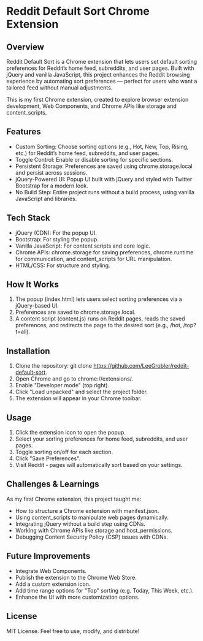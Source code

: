 # Reddit Default Sort Chrome Extension

## Overview

Reddit Default Sort is a Chrome extension that lets users set default sorting preferences for Reddit’s home feed, subreddits, and user pages. Built with jQuery and vanilla JavaScript, this project enhances the Reddit browsing experience by automating sort preferences — perfect for users who want a tailored feed without manual adjustments.

This is my first Chrome extension, created to explore browser extension development, Web Components, and Chrome APIs like storage and content_scripts.

## Features

- Custom Sorting: Choose sorting options (e.g., Hot, New, Top, Rising, etc.) for Reddit’s home feed, subreddits, and user pages.
- Toggle Control: Enable or disable sorting for specific sections.
- Persistent Storage: Preferences are saved using chrome.storage.local and persist across sessions.
- jQuery-Powered UI: Popup UI built with jQuery and styled with Twitter Bootstrap for a modern look.
- No Build Step: Entire project runs without a build process, using vanilla JavaScript and libraries.

## Tech Stack

- jQuery (CDN): For the popup UI.
- Bootstrap: For styling the popup.
- Vanilla JavaScript: For content scripts and core logic.
- Chrome APIs: chrome.storage for saving preferences, chrome.runtime for communication, and content_scripts for URL manipulation.
- HTML/CSS: For structure and styling.

## How It Works

1. The popup (index.html) lets users select sorting preferences via a jQuery-based UI.
2. Preferences are saved to chrome.storage.local.
3. A content script (content.js) runs on Reddit pages, reads the saved preferences, and redirects the page to the desired sort (e.g., /hot, /top?t=all).

## Installation

1. Clone the repository: git clone https://github.com/LeeGrobler/reddit-default-sort.
2. Open Chrome and go to chrome://extensions/.
3. Enable "Developer mode" (top right).
4. Click "Load unpacked" and select the project folder.
5. The extension will appear in your Chrome toolbar.

## Usage

1. Click the extension icon to open the popup.
2. Select your sorting preferences for home feed, subreddits, and user pages.
3. Toggle sorting on/off for each section.
4. Click "Save Preferences".
5. Visit Reddit - pages will automatically sort based on your settings.

## Challenges & Learnings

As my first Chrome extension, this project taught me:

- How to structure a Chrome extension with manifest.json.
- Using content_scripts to manipulate web pages dynamically.
- Integrating jQuery without a build step using CDNs.
- Working with Chrome APIs like storage and host_permissions.
- Debugging Content Security Policy (CSP) issues with CDNs.

## Future Improvements

- Integrate Web Components.
- Publish the extension to the Chrome Web Store.
- Add a custom extension icon.
- Add time range options for "Top" sorting (e.g. Today, This Week, etc.).
- Enhance the UI with more customization options.

## License

MIT License. Feel free to use, modify, and distribute!
